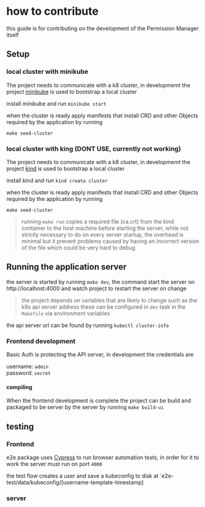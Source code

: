 # how to contribute

this guide is for contributing on the development of the Permission Manager itself

## Setup

### local cluster with minikube

The project needs to communicate with a k8 cluster, in developmemt the project [minikube](https://kubernetes.io/docs/tasks/tools/install-minikube/) is used to bootstrap a local cluster

install minikube and run `minikube start`

when the cluster is ready apply manifests that install CRD and other Objects required by the application by running

`make seed-cluster`

### local cluster with king (DONT USE, currently not working)

The project needs to communicate with a k8 cluster, in developmemt the project [kind](https://github.com/kubernetes-sigs/kind) is used to bootstrap a local cluster

install kind and run `kind create cluster`

when the cluster is ready apply manifests that install CRD and other Objects required by the application by running

`make seed-cluster`

> running `make run` copies a required file (ca.crt) from the kind container to the host machine before starting the server, while not strictly necessary to do on every server startup, the overhead is minimal but it prevent problems caused by having an incorrect version of the file which could be very hard to debug

## Running the application server

the server is started by running `make dev`, the command start the server on http://localhost:4000 and watch project to restart the server on change

> the project depends on variables that are likely to change such as the k8s api server address these can be configured in `dev` task in the `Makefile` via environment variables

the api server url can be found by running `kubectl cluster-info`

### Frontend development

Basic Auth is protecting the API server, in development the credentials are

username: `admin`  
password: `secret`

#### compiling

When the frontend development is complete the project can be build and packaged to be server by the server by running `make build-ui`

## testing

### Frontend

e2e package uses [Cypress](https://cypress.io) to run browser automation tests, in order for it to work the server must run on port `4000`

the test flow creates a user and save a kubeconfig to disk at `e2e-test/data/kubeconfig/[username-template-timestamp]

### server
